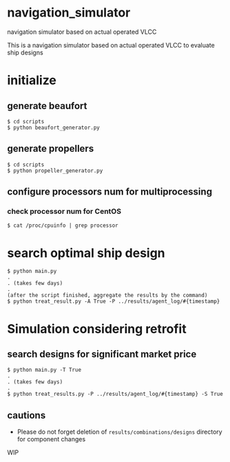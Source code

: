 # navigation_simulator
navigation simulator based on actual operated VLCC

This is a navigation simulator based on actual operated VLCC to evaluate ship designs

# initialize
## generate beaufort
```
$ cd scripts
$ python beaufort_generator.py
```

## generate propellers
```
$ cd scripts
$ python propeller_generator.py
```

## configure processors num for multiprocessing
### check processor num for CentOS
```
$ cat /proc/cpuinfo | grep processor
```

# search optimal ship design

```
$ python main.py 
.
. (takes few days)
.
(after the script finished, aggregate the results by the command)
$ python treat_result.py -A True -P ../results/agent_log/#{timestamp}
```

# Simulation considering retrofit
## search designs for significant market price
```
$ python main.py -T True
.
. (takes few days)
.
$ python treat_results.py -P ../results/agent_log/#{timestamp} -S True
```

## cautions
 - Please do not forget deletion of `results/combinations/designs` directory for component changes
 

WIP
